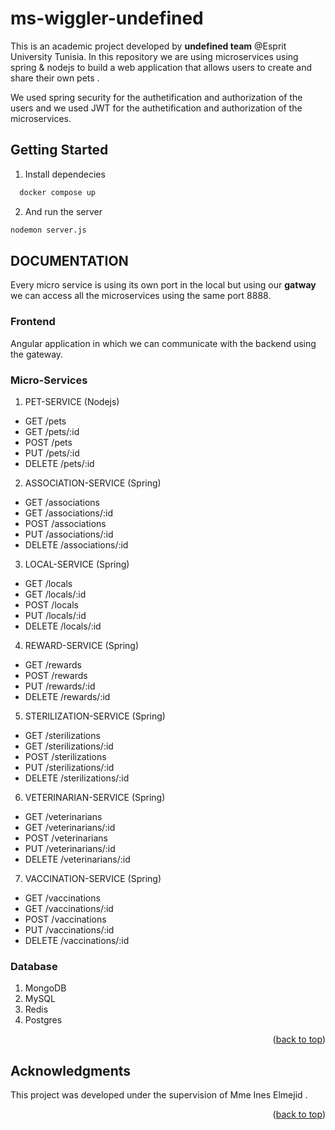 # ms-wiggler-undefined

<div id="top"></div>

This is an academic project developed by <strong>undefined team</strong> @Esprit University Tunisia.
In this repository we are using microservices using spring & nodejs to build a web application that allows users to create and share their own pets .

We used spring security for the authetification and authorization of the users and we used JWT for the authetification and authorization of the microservices.
## Getting Started

1. Install dependecies 
```sh
  docker compose up
  ```
2. And run the server
  ```sh
  nodemon server.js
  ```

## DOCUMENTATION

Every micro service is using its own port in the local but using our <strong>gatway</strong> we can access all the microservices using the same port 8888.

### Frontend
Angular application in which we can communicate with the backend using the gateway.


### Micro-Services

1. PET-SERVICE (Nodejs)
  - GET /pets
  - GET /pets/:id
  - POST /pets
  - PUT /pets/:id
  - DELETE /pets/:id
2. ASSOCIATION-SERVICE (Spring)
  - GET /associations
  - GET /associations/:id
  - POST /associations
  - PUT /associations/:id
  - DELETE /associations/:id
3. LOCAL-SERVICE (Spring)
  - GET /locals
  - GET /locals/:id
  - POST /locals
  - PUT /locals/:id
  - DELETE /locals/:id
4. REWARD-SERVICE (Spring)
  - GET /rewards
  - POST /rewards
  - PUT /rewards/:id
  - DELETE /rewards/:id
5. STERILIZATION-SERVICE (Spring)
  - GET /sterilizations
  - GET /sterilizations/:id
  - POST /sterilizations
  - PUT /sterilizations/:id
  - DELETE /sterilizations/:id
6. VETERINARIAN-SERVICE (Spring)
  - GET /veterinarians
  - GET /veterinarians/:id
  - POST /veterinarians
  - PUT /veterinarians/:id
  - DELETE /veterinarians/:id
7. VACCINATION-SERVICE (Spring)
  - GET /vaccinations
  - GET /vaccinations/:id
  - POST /vaccinations
  - PUT /vaccinations/:id
  - DELETE /vaccinations/:id

### Database
1. MongoDB
2. MySQL
3. Redis
4. Postgres

<p align="right">(<a href="#top">back to top</a>)</p>


<!-- ACKNOWLEDGMENTS -->
## Acknowledgments

This project was developed under the supervision of Mme Ines Elmejid . 

<p align="right">(<a href="#top">back to top</a>)</p>
